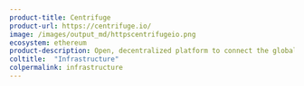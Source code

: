 ```yaml
---
product-title: Centrifuge
product-url: https://centrifuge.io/
image: /images/output_md/httpscentrifugeio.png
ecosystem: ethereum
product-description: Open, decentralized platform to connect the global financial supply chain.
coltitle:  "Infrastructure"
colpermalink: infrastructure
---
```

